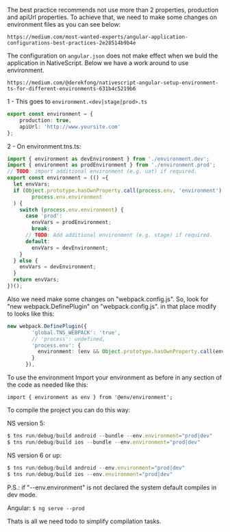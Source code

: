 The best practice recommends not use more than 2 properties, production and apiUrl properties.
To achieve that, we need to make some changes on environment files as you can see below:
```
https://medium.com/most-wanted-experts/angular-application-configurations-best-practices-2e28514b9b4e
```

The configuration on `angular.json` does not make effect when we buld the application in NativeScript. Below we have a work around to use environment.
```
https://medium.com/@derekfong/nativescript-angular-setup-environment-ts-for-different-environments-631b4c5219b6
```

1 - This goes to `environment.<dev|stage|prod>.ts`
```typescript
export const environment = {
    production: true,
    apiUrl: 'http://www.yoursite.com'
};
```

2 - On environment.tns.ts:
```typescript
import { environment as devEnvironment } from './environment.dev';
import { environment as prodEnvironment } from './environment.prod';
// TODO: import additional environment (e.g. uat) if required.
export const environment = (() ={
  let envVars;
  if (Object.prototype.hasOwnProperty.call(process.env, 'environment') &&
        process.env.environment
  ) {
    switch (process.env.environment) {
      case 'prod':
        envVars = prodEnvironment;
        break;
      // TODO: Add additional environment (e.g. stage) if required. 
      default:
        envVars = devEnvironment;
    }
  } else {
    envVars = devEnvironment;
  }
  return envVars;
})();
```

Also we need make some changes on "webpack.config.js".
So, look for "new webpack.DefinePlugin" on "webpack.config.js". in that place modify to looks like this:
 
```typescript
new webpack.DefinePlugin({
        'global.TNS_WEBPACK': 'true',
        // 'process': undefined,
        'process.env': {
          environment: (env && Object.prototype.hasOwnProperty.call(env, 'environment')) ? JSON.stringify(env.environment) : undefined
        }
      }),
```

To use the environment 
Import your environment as before in any section of the code as needed like this:

`import { environment as env } from '@env/environment';`

To compile the project you can do this way:

NS version 5:
```typescript
$ tns run/debug/build android --bundle --env.environment="prod|dev"
$ tns run/debug/build ios --bundle --env.environment="prod|dev"
```
NS version 6 or up:
```typescript
$ tns run/debug/build android --env.environment="prod|dev"
$ tns run/debug/build ios --env.environment="prod|dev"
```
P.S.: if "--env.environment" is not declared the system default compiles in dev mode.

Angular: 
`$ ng serve --prod`

Thats is all we need todo to simplify compilation tasks.
